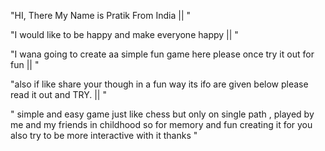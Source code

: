 "HI, There My Name is Pratik From India || "

"I would like to be happy and make everyone happy || "

"I wana going to create aa simple fun game here please once try it out for fun || "

"also if like share your though in a fun way its ifo are given below please read it out and TRY. || "

" simple and easy game just like chess but only on single path , played by me and my friends in childhood so for memory and fun creating it for you also try to be more interactive with it thanks "

